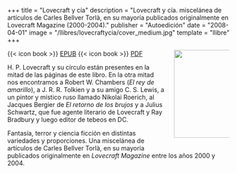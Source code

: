 +++
title = "Lovecraft y cía"
description = "Lovecraft y cía. miscelánea de artículos de Carles Bellver Torlà, en su mayoría publicados originalmente en Lovecraft Magazine (2000-2004)."
publisher = "Autoedición"
date = "2008-04-01"
image = "/llibres/lovecraftycia/cover_medium.jpg"
template = "llibre"
+++

<img src="/llibres/lovecraftycia/cover_small.jpg" style="max-width: 25%; width: 200px; height: auto; float: right; margin: 0 0 20px 20px;" />

{{< icon book >}} [EPUB](/files/lovecraftycia.epub)
{{< icon book >}} [PDF](/files/lovecraftycia.pdf)

H. P. Lovecraft y su círculo están presentes en la mitad de las páginas de este libro. En la otra mitad nos encontramos a Robert W. Chambers (*El rey de amarillo*), a J. R. R. Tolkien y a su amigo C. S. Lewis, a un pintor y místico ruso llamado Nikolai Roerich, al Jacques Bergier de *El retorno de los brujos* y a Julius Schwartz, que fue agente literario de Lovecraft y Ray Bradbury y luego editor de tebeos en DC.

Fantasía, terror y ciencia ficción en distintas variedades y proporciones. Una miscelánea de artículos de Carles Bellver Torlà, en su mayoría publicados originalmente en *Lovecraft Magazine* entre los años 2000 y 2004.
